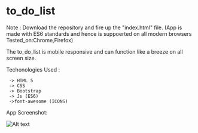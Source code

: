 
# to_do_list

Note : Download the repository and fire up the "index.html" file.
(App is made with ES6 standards and hence is suppoerted on all modern browsers Tested_on:Chrome,Firefox)

The to_do_list is mobile responsive and can function like a breeze on all screen size.

Techonologies Used :

     -> HTML 5
     -> CSS
     -> Bootstrap
     -> Js (ES6)
     ->font-awesome (ICONS)

App Screenshot:

![Alt text](https://github.com/divyankkarolia97/to_do_list/blob/master/Screenshot.PNG "Screenshot")

